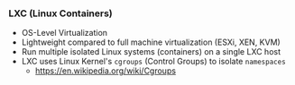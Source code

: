 <!-- .slide: data-menu-title="LXC" -->

### LXC (Linux Containers)
* OS-Level Virtualization
* Lightweight compared to full machine virtualization (ESXi, XEN, KVM)
* Run multiple isolated Linux systems (containers) on a single LXC host
* LXC uses Linux Kernel's `cgroups` (Control Groups) to isolate `namespaces` 
  * https://en.wikipedia.org/wiki/Cgroups

